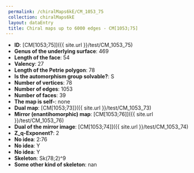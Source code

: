 ```yaml
--- 
 permalink: /chiralMaps6kE/CM_1053_75 
 collection: chiralMaps6kE
 layout: dataEntry
 title: Chiral maps up to 6000 edges - CM[1053;75]
---
```


- **ID**: [CM[1053;75]]({{ site.url }}/test/CM_1053_75)
- **Genus of the underlying surface**: 469
- **Length of the face**: 54
- **Valency**: 27
- **Length of the Petrie polygon**: 78
- **Is the automorphism group solvable?**: S
- **Number of vertices**: 78
- **Number of edges**: 1053
- **Number of faces**: 39
- **The map is self-**: none
- **Dual map**: [CM[1053;73]]({{ site.url }}/test/CM_1053_73)
- **Mirror (enantihomorphic) map**: [CM[1053;76]]({{ site.url }}/test/CM_1053_76)
- **Dual of the mirror image**: [CM[1053;74]]({{ site.url }}/test/CM_1053_74)
- **Z_q-Exponent?**: 2
- **No idea**:  2:76
- **No idea**: Y
- **No idea**: Y
- **Skeleton**: Sk(78;2)^9
- **Some other kind of skeleton**: nan
